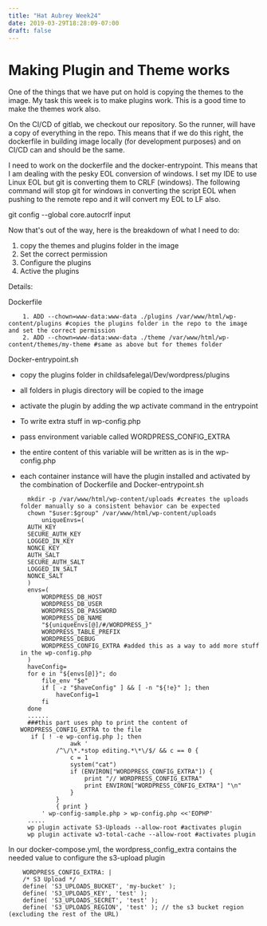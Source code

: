 ```yaml
---
title: "Hat Aubrey Week24"
date: 2019-03-29T18:28:09-07:00
draft: false
---
```


# Making Plugin and Theme works #
One of the things that we have put on hold is copying the themes to the image. My task this week is to make plugins work. This is a good time to make the themes work also.


On the CI/CD of gitlab, we checkout our repository. So the runner, will have a copy of everything in the repo. This means that if we do this right, the dockerfile in building image locally (for development purposes) and on CI/CD can and should be the same. 

I need to work on the dockerfile and the docker-entrypoint. This means that I am dealing with the pesky EOL conversion of windows. I set my IDE to use Linux EOL but git is converting them to CRLF (windows). The following command will stop git for windows in converting the script EOL when pushing to the remote repo and it will convert my EOL to LF also.

git config --global core.autocrlf input

Now that's out of the way, here is the breakdown of what I need to do:
1. copy the themes and plugins folder in the image
2. Set the correct permission
3. Configure the plugins
4. Active the plugins


Details:  

Dockerfile 
 
		1. ADD --chown=www-data:www-data ./plugins /var/www/html/wp-content/plugins #copies the plugins folder in the repo to the image and set the correct permission
		2. ADD --chown=www-data:www-data ./theme /var/www/html/wp-content/themes/my-theme #same as above but for themes folder


Docker-entrypoint.sh  

- copy the plugins folder in childsafelegal/Dev/wordpress/plugins
- all folders in plugis directory will be copied to the image
- activate the plugin by adding the wp activate command in the entrypoint
- To write extra stuff in wp-config.php
- pass environment variable called WORDPRESS_CONFIG_EXTRA
- the entire content of this variable will be written as is in the wp-config.php
- each container instance will have the plugin installed and activated by the combination of Dockerfile and Docker-entrypoint.sh
	
  		mkdir -p /var/www/html/wp-content/uploads #creates the uploads folder manually so a consistent behavior can be expected
        chown "$user:$group" /var/www/html/wp-content/uploads
		    uniqueEnvs=(
        AUTH_KEY
        SECURE_AUTH_KEY
        LOGGED_IN_KEY
        NONCE_KEY
        AUTH_SALT
        SECURE_AUTH_SALT
        LOGGED_IN_SALT
        NONCE_SALT
	    )
	    envs=(
	        WORDPRESS_DB_HOST
	        WORDPRESS_DB_USER
	        WORDPRESS_DB_PASSWORD
	        WORDPRESS_DB_NAME
	        "${uniqueEnvs[@]/#/WORDPRESS_}"
	        WORDPRESS_TABLE_PREFIX
	        WORDPRESS_DEBUG
	        WORDPRESS_CONFIG_EXTRA #added this as a way to add more stuff in the wp-config.php
	    )
	    haveConfig=
	    for e in "${envs[@]}"; do
	        file_env "$e"
	        if [ -z "$haveConfig" ] && [ -n "${!e}" ]; then
	            haveConfig=1
	        fi
	    done
		......
		###this part uses php to print the content of WORDPRESS_CONFIG_EXTRA to the file
		 if [ ! -e wp-config.php ]; then
           			awk '
				/^\/\*.*stop editing.*\*\/$/ && c == 0 {
					c = 1
					system("cat")
					if (ENVIRON["WORDPRESS_CONFIG_EXTRA"]) {
						print "// WORDPRESS_CONFIG_EXTRA"
						print ENVIRON["WORDPRESS_CONFIG_EXTRA"] "\n"
					}
				}
				{ print }
			' wp-config-sample.php > wp-config.php <<'EOPHP'	
		.....
		wp plugin activate S3-Uploads --allow-root #activates plugin 
    	wp plugin activate w3-total-cache --allow-root #activates plugin


In our docker-compose.yml, the wordpress_config_extra contains the needed value to configure the s3-upload plugin

		WORDPRESS_CONFIG_EXTRA: |
        /* S3 Upload */
        define( 'S3_UPLOADS_BUCKET', 'my-bucket' );
        define( 'S3_UPLOADS_KEY', 'test' );
        define( 'S3_UPLOADS_SECRET', 'test' );
        define( 'S3_UPLOADS_REGION', 'test' ); // the s3 bucket region (excluding the rest of the URL)


